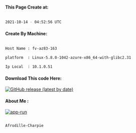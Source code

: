 
   
#### This Page Create at:

```bash

2021-10-14 - 04:52:56 UTC

```

#### Create By Machine:

```bash

Host Name : fv-az83-163

platform  : Linux-5.8.0-1042-azure-x86_64-with-glibc2.31

Ip Local  : 10.1.0.51

```
#### Download This code Here:

[![GitHub release (latest by date)](https://img.shields.io/github/v/release/Afrodille-Charpie/App-Run-1?style=for-the-badge&label=Download)](https://github.com/Afrodille-Charpie/App-Run-1/releases) 

</p> 

#### About Me :

[![app-run](https://github.com/Afrodille-Charpie/App-Run-1/actions/workflows/app-run.yml/badge.svg)](https://github.com/Afrodille-Charpie/App-Run-1/actions/workflows/app-run.yml)

```bash

Afrodille-Charpie

```

